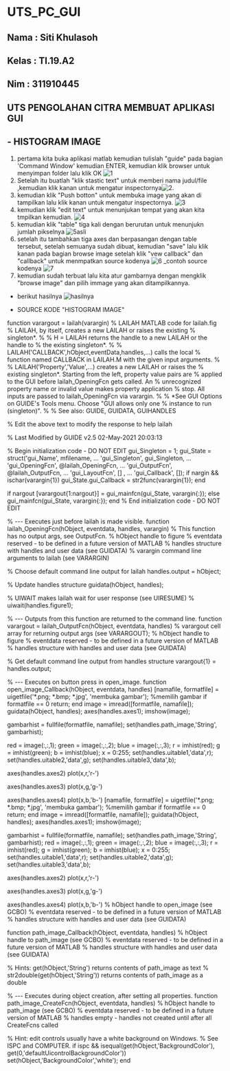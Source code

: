 # UTS_PC_GUI

## Nama  : Siti Khulasoh
## Kelas : TI.19.A2
## Nim   : 311910445
 ## UTS PENGOLAHAN CITRA MEMBUAT APLIKASI GUI
 
 ## - HISTOGRAM IMAGE
 
 1. pertama kita buka aplikasi matlab kemudian tulislah "guide" pada bagian 'Command Window' kemudian ENTER, kemudian klik browser untuk menyimpan folder lalu klik OK
![1](https://user-images.githubusercontent.com/56240533/116882948-3c5c2e00-ac4f-11eb-9172-1bc088c5f1e6.png)
2. Setelah itu buatlah "klik stastic text" untuk memberi nama judul/file ,kemudian klik kanan untuk mengatur inspectornya![2](https://user-images.githubusercontent.com/56240533/116883428-cb694600-ac4f-11eb-8472-f701dda52340.png).
3. kemudian klik "Push botton" untuk membuka image yang akan di tampilkan lalu klik kanan untuk mengatur inspectornya.
![3](https://user-images.githubusercontent.com/56240533/116883738-226f1b00-ac50-11eb-9d0d-d543b474238d.png)
4.  kemudian klik "edit text" untuk menunjukan tempat yang akan kita tmpilkan kemudian.
![4](https://user-images.githubusercontent.com/56240533/116885179-cb6a4580-ac51-11eb-87ed-4667f1316705.png)
5. kemudian klik "table" tiga kali dengan berurutan untuk menunjukn jumlah pikselnya
![5asli](https://user-images.githubusercontent.com/56240533/116884218-afb26f80-ac50-11eb-8b67-cc6ef86f476b.png)
6. setelah itu tambahkan tiga axes dan berpasangan dengan table tersebut, setelah semuanya sudah dibuat, kemudian "save" lalu klik kanan pada bagian browse image setelah klik "vew callback" dan "callback" untuk menmpatkan source kodenya
![6](https://user-images.githubusercontent.com/56240533/116884590-19cb1480-ac51-11eb-9491-e2eefcecef69.png)
_contoh source kodenya
![7](https://user-images.githubusercontent.com/56240533/116884692-38c9a680-ac51-11eb-8868-f73f850696a8.png)
7. kemudian sudah terbuat lalu kita atur gambarnya dengan mengklik "browse image" dan pilih immage yang akan ditampilkannya.

- berikut hasilnya
![hasilnya](https://user-images.githubusercontent.com/56240533/116884859-6ca4cc00-ac51-11eb-83e3-922bdf35f106.png)

- SOURCE KODE "HISTOGRAM IMAGE"

function varargout = lailah(varargin)
% LAILAH MATLAB code for lailah.fig
%      LAILAH, by itself, creates a new LAILAH or raises the existing
%      singleton*.
%
%      H = LAILAH returns the handle to a new LAILAH or the handle to
%      the existing singleton*.
%
%      LAILAH('CALLBACK',hObject,eventData,handles,...) calls the local
%      function named CALLBACK in LAILAH.M with the given input arguments.
%
%      LAILAH('Property','Value',...) creates a new LAILAH or raises the
%      existing singleton*.  Starting from the left, property value pairs are
%      applied to the GUI before lailah_OpeningFcn gets called.  An
%      unrecognized property name or invalid value makes property application
%      stop.  All inputs are passed to lailah_OpeningFcn via varargin.
%
%      *See GUI Options on GUIDE's Tools menu.  Choose "GUI allows only one
%      instance to run (singleton)".
%
% See also: GUIDE, GUIDATA, GUIHANDLES

% Edit the above text to modify the response to help lailah

% Last Modified by GUIDE v2.5 02-May-2021 20:03:13

% Begin initialization code - DO NOT EDIT
gui_Singleton = 1;
gui_State = struct('gui_Name',       mfilename, ...
                   'gui_Singleton',  gui_Singleton, ...
                   'gui_OpeningFcn', @lailah_OpeningFcn, ...
                   'gui_OutputFcn',  @lailah_OutputFcn, ...
                   'gui_LayoutFcn',  [] , ...
                   'gui_Callback',   []);
if nargin && ischar(varargin{1})
    gui_State.gui_Callback = str2func(varargin{1});
end

if nargout
    [varargout{1:nargout}] = gui_mainfcn(gui_State, varargin{:});
else
    gui_mainfcn(gui_State, varargin{:});
end
% End initialization code - DO NOT EDIT


% --- Executes just before lailah is made visible.
function lailah_OpeningFcn(hObject, eventdata, handles, varargin)
% This function has no output args, see OutputFcn.
% hObject    handle to figure
% eventdata  reserved - to be defined in a future version of MATLAB
% handles    structure with handles and user data (see GUIDATA)
% varargin   command line arguments to lailah (see VARARGIN)

% Choose default command line output for lailah
handles.output = hObject;

% Update handles structure
guidata(hObject, handles);

% UIWAIT makes lailah wait for user response (see UIRESUME)
% uiwait(handles.figure1);


% --- Outputs from this function are returned to the command line.
function varargout = lailah_OutputFcn(hObject, eventdata, handles) 
% varargout  cell array for returning output args (see VARARGOUT);
% hObject    handle to figure
% eventdata  reserved - to be defined in a future version of MATLAB
% handles    structure with handles and user data (see GUIDATA)

% Get default command line output from handles structure
varargout{1} = handles.output;


% --- Executes on button press in open_image.
function open_image_Callback(hObject, eventdata, handles)
[namafile, formatfile] = uigetfile('*.png; *.bmp; *.jpg', 'membuka gambar'); %memilih gambar
if formatfile == 0
    return;
end
image = imread([formatfile, namafile]);
guidata(hObject, handles);
axes(handles.axes1); 
imshow(image); 

gambarhist = fullfile(formatfile, namafile);
set(handles.path_image,'String', gambarhist);

red = image(:,:,1);
green = image(:,:,2);
blue = image(:,:,3);
r = imhist(red);
g = imhist(green);
b = imhist(blue);
x = 0:255;
set(handles.uitable1,'data',r);
set(handles.uitable2,'data',g);
set(handles.uitable3,'data',b);

axes(handles.axes2)
plot(x,r,'r-')

axes(handles.axes3)
plot(x,g,'g-')

axes(handles.axes4)
plot(x,b,'b-')
[namafile, formatfile] = uigetfile('*.png; *.bmp; *.jpg', 'membuka gambar'); %memilih gambar
if formatfile == 0
    return;
end
image = imread([formatfile, namafile]);
guidata(hObject, handles);
axes(handles.axes1); 
imshow(image); 

gambarhist = fullfile(formatfile, namafile);
set(handles.path_image,'String', gambarhist);
red = image(:,:,1);
green = image(:,:,2);
blue = image(:,:,3);
r = imhist(red);
g = imhist(green);
b = imhist(blue);
x = 0:255;
set(handles.uitable1,'data',r);
set(handles.uitable2,'data',g);
set(handles.uitable3,'data',b);

axes(handles.axes2)
plot(x,r,'r-')

axes(handles.axes3)
plot(x,g,'g-')

axes(handles.axes4)
plot(x,b,'b-')
% hObject    handle to open_image (see GCBO)
% eventdata  reserved - to be defined in a future version of MATLAB
% handles    structure with handles and user data (see GUIDATA)



function path_image_Callback(hObject, eventdata, handles)
% hObject    handle to path_image (see GCBO)
% eventdata  reserved - to be defined in a future version of MATLAB
% handles    structure with handles and user data (see GUIDATA)

% Hints: get(hObject,'String') returns contents of path_image as text
%        str2double(get(hObject,'String')) returns contents of path_image as a double


% --- Executes during object creation, after setting all properties.
function path_image_CreateFcn(hObject, eventdata, handles)
% hObject    handle to path_image (see GCBO)
% eventdata  reserved - to be defined in a future version of MATLAB
% handles    empty - handles not created until after all CreateFcns called

% Hint: edit controls usually have a white background on Windows.
%       See ISPC and COMPUTER.
if ispc && isequal(get(hObject,'BackgroundColor'), get(0,'defaultUicontrolBackgroundColor'))
    set(hObject,'BackgroundColor','white');
end



 
 
